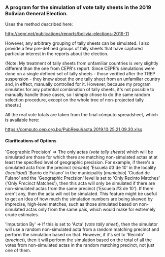 <h3>A program for the simulation of vote tally sheets in the 2019 Bolivian General Election.</h3>

Uses the method described here:

http://cepr.net/publications/reports/bolivia-elections-2019-11

However, any arbitrary grouping of tally sheets can be simulated. I also provide a few pre-defined groups of tally sheets that have captured particular interest in the reports about the election.

(Note: My treatment of tally sheets from unfamiliar countries is very slightly different than the one from CEPR's report. Since CEPR's simulations were done on a single defined set of tally sheets - those verified after the TREP suspension - they knew about the one tally sheet from an unfamiliar country and, in effect, manually controlled for it. However, because my program simulates for any potential combination of tally sheets, it's not possible to manually handle those cases, so I simply chose to do the same random selection procedure, except on the whole tree of non-projected tally sheets.)

All the real vote totals are taken from the final cómputo spreadsheet, which is available here:

https://computo.oep.org.bo/PubResul/acta.2019.10.25.21.09.30.xlsx

<h4>Clarifications of Options</h4>

'Geographic Precision' => The only actas (<i>vote tally sheets</i>) which will be simulated are those for which there are matching non-simulated actas at at least the specified level of geographic precision. For example, if there's a simulated acta from the precinct (<i>recinto</i>) 'Escuela #3 de 10' in the locality (<i>localidad</i>) 'Barrio de Fulano' in the municipality (<i>municipio</i>) 'Ciudad de Fulano' and the 'Geographic Precision' level is set to 'Only Recinto Matches' ('Only <i>Precinct</i> Matches'), then this acta will only be simulated if there are non-simulated actas from the same precinct ('Escuela #3 de 10'). If there aren't any, then the acta will not be simulated. This feature might be useful to get an idea of how much the simulation numbers are being skewed by imprecise, high-level matches, such as those simulated based on non-simulated actas only from the same país, which would make for extremely crude estimates.

'Imputation By' => If this is set to 'Acta' (<i>vote tally sheet</i>), then the simulator will use a random non-simulated acta from a random matching precinct and perform the simulation based on that. However, if it's set to 'Recinto' (<i>precinct</i>), then it will perform the simulation based on the total of all the votes from non-simulated actas in the random matching precinct, not just one of them.
